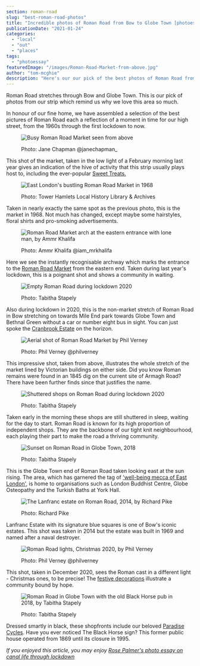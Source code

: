 ```yaml
---
section: roman-road
slug: "best-roman-road-photos"
title: "Incredible photos of Roman Road from Bow to Globe Town [photoessay]"
publicationDate: "2021-01-24"
categories: 
  - "local"
  - "out"
  - "places"
tags: 
  - "photoessay"
featuredImage: "/images/Roman-Road-Market-from-above.jpg"
author: "tom-mcghie"
description: "Here's our our pick of the best photos of Roman Road from Bow to Globe - you can see why we love it so."
---
```


Roman Road stretches through Bow and Globe Town. This is our pick of photos from our strip which remind us why we love this area so much.

In honour of our fine home, we have assembled a selection of the best pictures of Roman Road each a reflection of a moment in time for our high street, from the 1960s through the first lockdown to now.

<figure>

![Busy Roman Road Market seen from above](/images/Roman-Road-Market-from-above-1024x683.jpg)

<figcaption>

Photo: Jane Chapman @janechapman\_

</figcaption>

</figure>

This shot of the market, taken in the low light of a February morning last year gives an indication of the hive of activity that this strip usually plays host to, including the ever-popular [Sweet Treats.](https://romanroadlondon.com/sweet-treats-sweet-shop/)

<figure>

![East London's bustling Roman Road Market in 1968](/images/Roman-Road-Market-archive-images-1968-1024x724.jpg)

<figcaption>

Photo: Tower Hamlets Local History Library & Archives

</figcaption>

</figure>

Taken in nearly exactly the same spot as the previous photo, this is the market in 1968. Not much has changed, except maybe some hairstyles, floral shirts and pro-smoking advertisements.

<figure>

![Roman Road Market arch at the eastern entrance with lone man, by Ammr Khalifa](/images/Roman-Road-Market-East-Entrance-arch-Ammr-Khalifa-1024x683.jpg)

<figcaption>

Photo: Ammr Khalifa @iam\_mrkhalifa

</figcaption>

</figure>

Here we see the instantly recognisable archway which marks the entrance to the [Roman Road Market](https://romanroadlondon.com/market/) from the eastern end. Taken during last year's lockdown, this is a poignant shot and shows a community in waiting.

<figure>

![Empty Roman Road during lockdown 2020](/images/Roman-Road-high-street-no-traffic-lockdown-Tabitha-Stapely-1024x683.jpg)

<figcaption>

Photo: Tabitha Stapely

</figcaption>

</figure>

Also during lockdown in 2020, this is the non-market stretch of Roman Road in Bow stretching on towards Mile End park towards Globe Town and Bethnal Green without a car or number eight bus in sight. You can just spoke the [Cranbrook Estate](https://romanroadlondon.com/cranbrook-estate-in-pictures/) on the horizon.

<figure>

![Aerial shot of Roman Road Market by Phil Verney](/images/Roman-Road-high-street-aerial-Phil-Verney.jpg)

<figcaption>

Photo: Phil Verney @philverney

</figcaption>

</figure>

This impressive shot, taken from above, illustrates the whole stretch of the market lined by Victorian buildings on either side. Did you know Roman remains were found in an 1845 dig on the current site of Armagh Road? There have been further finds since that justifies the name.

<figure>

![Shuttered shops on Roman Road during lockdown 2020](/images/Roman-Road-high-street-in-lockdown-1024x683.jpg)

<figcaption>

Photo: Tabitha Stapely

</figcaption>

</figure>

Taken early in the morning these shops are still shuttered in sleep, waiting for the day to start. Roman Road is known for its high proportion of independent shops. They are the backbone of our tight knit neighbourhood, each playing their part to make the road a thriving community.

<figure>

![Sunset on Roman Road in Globe Town, 2018](/images/Globe-Town-High-Street-2018-1024x683.jpg)

<figcaption>

Photo: Tabitha Stapely

</figcaption>

</figure>

This is the Globe Town end of Roman Road taken looking east at the sun rising. The area, which has garnered the tag of ['well-being mecca of East London'](https://romanroadlondon.com/globe-town-area-guide/), is home to organisations such as London Buddhist Centre, Globe Osteopathy and the Turkish Baths at York Hall.

<figure>

![The Lanfranc estate on Roman Road, 2014, by Richard Pike](/images/LanFranc-Estate_Roman-Road_Richard-Pike-1024x692.jpg)

<figcaption>

Photo: Richard Pike

</figcaption>

</figure>

Lanfranc Estate with its signature blue squares is one of Bow's iconic estates. This shot was taken in 2014 but the estate was built in 1969 and named after a naval destroyer.

<figure>

![Roman Road lights, Christmas 2020, by Phil Verney](/images/Roman-Road-christmas-lights-2020-images-by-Phil-Verney-9-1024x683.jpg)

<figcaption>

Photo: Phil Verney @philverney

</figcaption>

</figure>

This shot, taken in December 2020, sees the Roman cast in a different light - Christmas ones, to be precise! The [festive decorations](https://romanroadlondon.com/best-and-brightest-christmas-lights-roman-road-photoessay/) illustrate a community bound by hope.

<figure>

![Roman Road in Globe Town with the old Black Horse pub in 2018, by Tabitha Stapely](/images/Roman-Road-Globe-Town-shopfronts-Paradise-Cycles-2018-1024x683.jpg)

<figcaption>

Photo: Tabitha Stapely

</figcaption>

</figure>

Dressed smartly in black, these shopfronts include our beloved [Paradise Cycles](https://romanroadlondon.com/paradise-cycles-james-johnson-louis-wigmore-interview/). Have you ever noticed The Black Horse sign? This former public house operated from 1869 until its closure in 1995.

_If you enjoyed this article, you may enjoy [Rose Palmer's photo essay on canal life through lockdown](https://romanroadlondon.com/regents-canal-boat-window-photos-rose-palmer/)_
